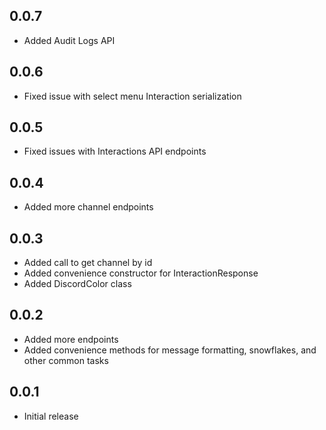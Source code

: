 ## 0.0.7
- Added Audit Logs API

## 0.0.6
- Fixed issue with select menu Interaction serialization

## 0.0.5
- Fixed issues with Interactions API endpoints

## 0.0.4
- Added more channel endpoints

## 0.0.3
- Added call to get channel by id
- Added convenience constructor for InteractionResponse
- Added DiscordColor class

## 0.0.2
- Added more endpoints
- Added convenience methods for message formatting, snowflakes, and other common tasks

## 0.0.1
- Initial release